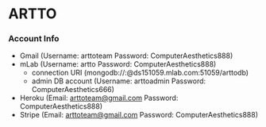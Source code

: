 # ARTTO #

### Account Info ###

* Gmail (Username: arttoteam Password: ComputerAesthetics888)
* mLab (Username: artto Password: ComputerAesthetics888)
    * connection URI (mongodb://<dbuser>:<dbpassword>@ds151059.mlab.com:51059/arttodb)
    * admin DB account (Username: arttoadmin Password: ComputerAesthetics666)
* Heroku (Email: arttoteam@gmail.com Password: ComputerAesthetics888)
* Stripe (Email: arttoteam@gmail.com Password: ComputerAesthetics888)